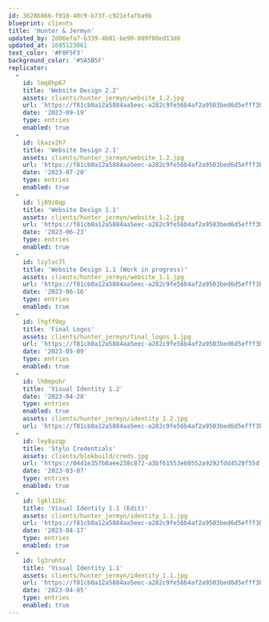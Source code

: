 ```yaml
---
id: 3628b866-f918-40c9-b73f-c921efafba9b
blueprint: clients
title: 'Hunter & Jermyn'
updated_by: 2d06efa7-b339-4b01-be90-009f00ed13d0
updated_at: 1695123061
text_color: '#F0F5F3'
background_color: '#5A5B5F'
replicator:
  -
    id: lmq8hp67
    title: 'Website Design 2.2'
    assets: clients/hunter_jermyn/website_1.2.jpg
    url: 'https://f81cb0a12a5884aa5eec-a282c9fe56b4af2a9503bed6d5efff3b.ssl.cf3.rackcdn.com/H%26J%20Website%20Design%202.2.pdf'
    date: '2023-09-19'
    type: entries
    enabled: true
  -
    id: lkazv2h7
    title: 'Website Design 2.1'
    assets: clients/hunter_jermyn/website_1.2.jpg
    url: 'https://f81cb0a12a5884aa5eec-a282c9fe56b4af2a9503bed6d5efff3b.ssl.cf3.rackcdn.com/H%26J%20Website%20Design%202.1.pdf'
    date: '2023-07-20'
    type: entries
    enabled: true
  -
    id: lj89z0qp
    title: 'Website Design 1.1'
    assets: clients/hunter_jermyn/website_1.2.jpg
    url: 'https://f81cb0a12a5884aa5eec-a282c9fe56b4af2a9503bed6d5efff3b.ssl.cf3.rackcdn.com/H%26J%20Website%201.1.pdf'
    date: '2023-06-23'
    type: entries
    enabled: true
  -
    id: liylvc7l
    title: 'Website Design 1.1 (Work in progress)'
    assets: clients/hunter_jermyn/website_1.1.jpg
    url: 'https://f81cb0a12a5884aa5eec-a282c9fe56b4af2a9503bed6d5efff3b.ssl.cf3.rackcdn.com/H%26J%20Website%20Design%201.1.pdf'
    date: '2023-06-16'
    type: entries
    enabled: true
  -
    id: lhgff9qy
    title: 'Final Logos'
    assets: clients/hunter_jermyn/final_logos_1.jpg
    url: 'https://f81cb0a12a5884aa5eec-a282c9fe56b4af2a9503bed6d5efff3b.ssl.cf3.rackcdn.com/Final%20H%26J%20Logos.zip'
    date: '2023-05-09'
    type: entries
    enabled: true
  -
    id: lh0mpohr
    title: 'Visual Identity 1.2'
    date: '2023-04-28'
    type: entries
    enabled: true
    assets: clients/hunter_jermyn/identity_1.2.jpg
    url: 'https://f81cb0a12a5884aa5eec-a282c9fe56b4af2a9503bed6d5efff3b.ssl.cf3.rackcdn.com/H%26J%20Visual%20Identity%201.2.pdf'
  -
    id: ley8yzqp
    title: 'Stylo Credentials'
    assets: clients/blokbuild/creds.jpg
    url: 'https://0441e357b8aee238c872-a3bf61553e60552a9292fdd4520f55df.ssl.cf3.rackcdn.com/Documents/Stylo_Credentials.pdf'
    date: '2023-03-07'
    type: entries
    enabled: true
  -
    id: lgkl12kc
    title: 'Visual Identity 1.1 (Edit)'
    assets: clients/hunter_jermyn/identity_1.1.jpg
    url: 'https://f81cb0a12a5884aa5eec-a282c9fe56b4af2a9503bed6d5efff3b.ssl.cf3.rackcdn.com/H%26J%20Visual%20Identity%201.1.%20(Edit).pdf'
    date: '2023-04-17'
    type: entries
    enabled: true
  -
    id: lg3ruhtz
    title: 'Visual Identity 1.1'
    assets: clients/hunter_jermyn/identity_1.1.jpg
    url: 'https://f81cb0a12a5884aa5eec-a282c9fe56b4af2a9503bed6d5efff3b.ssl.cf3.rackcdn.com/H%26J%20Visual%20Identity%201.1.pdf'
    date: '2023-04-05'
    type: entries
    enabled: true
---
```

